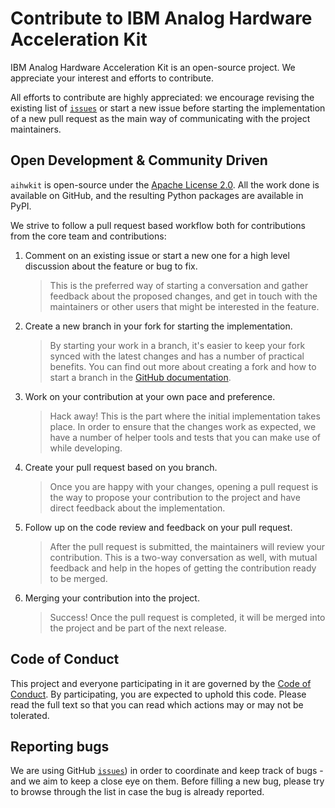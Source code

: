 # Contribute to IBM Analog Hardware Acceleration Kit

IBM Analog Hardware Acceleration Kit is an open-source project. We appreciate
your interest and efforts to contribute.

All efforts to contribute are highly appreciated: we encourage revising the
existing list of [`issues`] or start a new issue before starting the
implementation of a new pull request as the main way of communicating with
the project maintainers.

## Open Development & Community Driven

`aihwkit` is open-source under the [Apache License 2.0]. All the work
done is available on GitHub, and the resulting Python packages are available
in PyPI.

We strive to follow a pull request based workflow both for contributions
from the core team and contributions:

1. Comment on an existing issue or start a new one for a high level discussion
   about the feature or bug to fix.

   > This is the preferred way of starting a conversation and gather feedback
   > about the proposed changes, and get in touch with the maintainers or other
   > users that might be interested in the feature.

2. Create a new branch in your fork for starting the implementation.

   > By starting your work in a branch, it's easier to keep your fork synced
   > with the latest changes and has a number of practical benefits. You can
   > find out more about creating a fork and how to start a branch in the
   > [GitHub documentation].

3. Work on your contribution at your own pace and preference.

   > Hack away! This is the part where the initial implementation takes place.
   > In order to ensure that the changes work as expected, we have a number of
   > helper tools and tests that you can make use of while developing.

4. Create your pull request based on you branch.

   > Once you are happy with your changes, opening a pull request is the way
   > to propose your contribution to the project and have direct feedback about
   > the implementation.

5. Follow up on the code review and feedback on your pull request.

   > After the pull request is submitted, the maintainers will review your
   > contribution. This is a two-way conversation as well, with mutual feedback
   > and help in the hopes of getting the contribution ready to
   > be merged. 

6. Merging your contribution into the project.

   > Success! Once the pull request is completed, it will be merged into the
   > project and be part of the next release.

## Code of Conduct

This project and everyone participating in it are governed by the
[Code of Conduct]. By participating, you are expected to uphold this code.
Please read the full text so that you can read which actions may or may not be
tolerated.

## Reporting bugs

We are using GitHub [`issues`]) in order to coordinate and keep track of
bugs - and we aim to keep a close eye on them. Before filling a new bug, please
try to browse through the list in case the bug is already reported.

[`issues`]: ../../../issues
[Apache License 2.0]: LICENSE.txt
[Code of Conduct]: CODE_OF_CONDUCT.md
[GitHub documentation]: https://docs.github.com/en/github/getting-started-with-github/fork-a-repo
